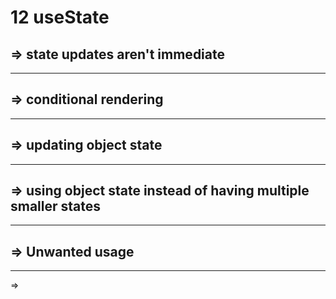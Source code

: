 # 12 useState

=> state updates aren't immediate
----------------------------------------------------------------

----------------------------------------------------------------
=> conditional rendering
----------------------------------------------------------------

----------------------------------------------------------------
=> updating object state
----------------------------------------------------------------

----------------------------------------------------------------
=> using object state instead of having multiple smaller states
----------------------------------------------------------------

----------------------------------------------------------------
=> Unwanted usage
----------------------------------------------------------------

----------------------------------------------------------------
=>